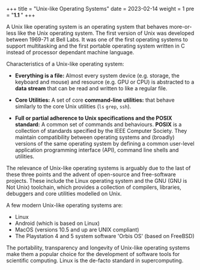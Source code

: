 +++
title = "Unix-like Operating Systems"
date = 2023-02-14
weight = 1
pre = "<b>1.1 </b>"
+++

A Unix like operating system is an operating system that behaves more-or-less like the Unix operating system. The first version of Unix was developed between 1969-71 at Bell Labs. It was one of the first operating systems to support multitasking and the first portable operating system written in C instead of processor dependant machine language.

Characteristics of a Unix-like operating system:

- **Everything is a file:** Almost every system device (e.g. storage, the keyboard and mouse) and resource (e.g. GPU or CPU) is abstracted to a **data stream** that can be read and written to like a regular file.

- **Core Utilities:** A set of core **command-line utilities:** that behave similarly to the core Unix utilities (`ls` `grep`, `ssh`).

- **Full or partial adherence to Unix specifications and the POSIX standard:**  A common set of commands and behaviours. **POSIX** is a collection of standards specified by the IEEE Computer Society. They maintain compatibility between operating systems and (broadly) versions of the same operating system by defining a common user-level application programming interface (API), command line shells and utilities.

The relevance of Unix-like operating systems is arguably due to the last of these three points and the advent of open-source and free-software projects. These include the Linux operating system and the GNU (GNU is Not Unix) toolchain, which provides a collection of compilers, libraries, debuggers and core utilities modelled on Unix. 

A few modern Unix-like operating systems are:

* Linux
* Android (which is based on Linux)
* MacOS (versions 10.5 and up are UNIX compliant)
* The Playstation 4 and 5 system software 'Orbis OS' (based on FreeBSD)

The portability, transparency and longevity of Unix-like operating systems make them a popular choice for the development of software tools for scientific computing. Linux is the de-facto standard in supercomputing.

